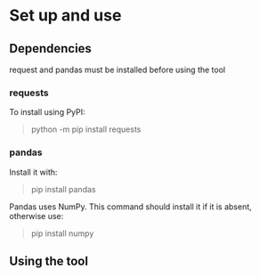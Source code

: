 # Set up and use

## Dependencies
request and pandas must be installed before using the tool

### requests
To install using PyPI:
> python -m pip install requests

### pandas
Install it with:
> pip install pandas

Pandas uses NumPy. This command should install it if it is absent, otherwise use:
> pip install numpy

## Using the tool

